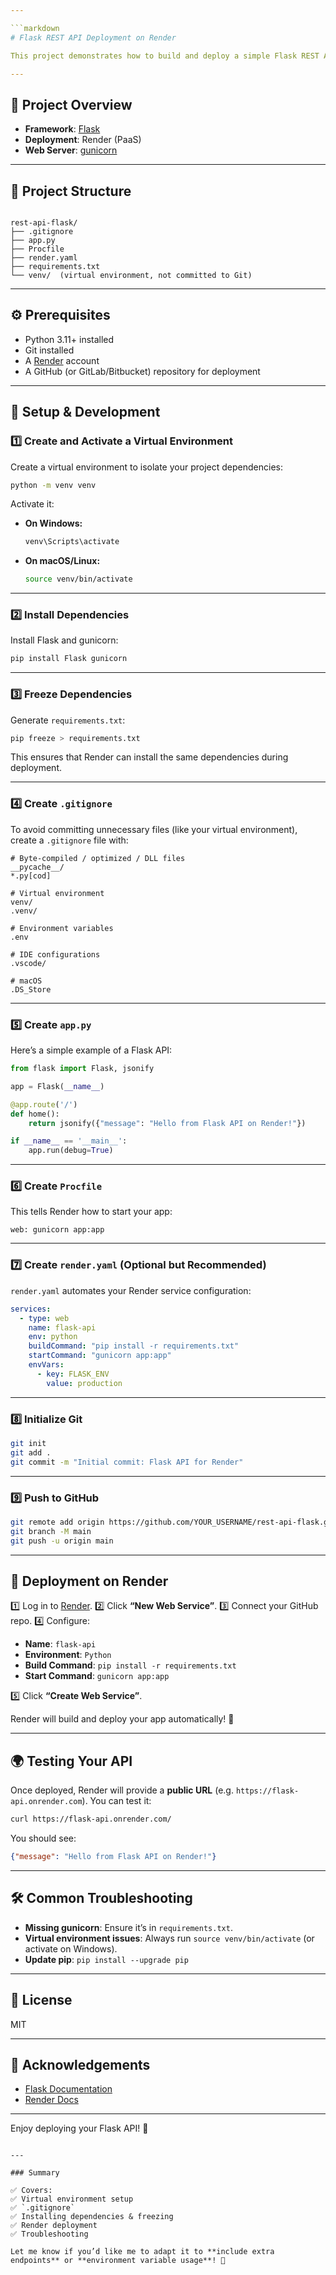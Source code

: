 ```yaml
---

```markdown
# Flask REST API Deployment on Render

This project demonstrates how to build and deploy a simple Flask REST API on [Render](https://render.com).

---
```


## 🚀 Project Overview

- **Framework**: [Flask](https://flask.palletsprojects.com/)
- **Deployment**: Render (PaaS)
- **Web Server**: [gunicorn](https://gunicorn.org/)

---

## 📁 Project Structure

```

rest-api-flask/
├── .gitignore
├── app.py
├── Procfile
├── render.yaml
├── requirements.txt
└── venv/  (virtual environment, not committed to Git)

````

---

## ⚙️ Prerequisites

- Python 3.11+ installed
- Git installed
- A [Render](https://render.com) account
- A GitHub (or GitLab/Bitbucket) repository for deployment

---

## 🌟 Setup & Development

### 1️⃣ Create and Activate a Virtual Environment

Create a virtual environment to isolate your project dependencies:

```bash
python -m venv venv
````

Activate it:

* **On Windows:**

  ```bash
  venv\Scripts\activate
  ```

* **On macOS/Linux:**

  ```bash
  source venv/bin/activate
  ```

---

### 2️⃣ Install Dependencies

Install Flask and gunicorn:

```bash
pip install Flask gunicorn
```

---

### 3️⃣ Freeze Dependencies

Generate `requirements.txt`:

```bash
pip freeze > requirements.txt
```

This ensures that Render can install the same dependencies during deployment.

---

### 4️⃣ Create `.gitignore`

To avoid committing unnecessary files (like your virtual environment), create a `.gitignore` file with:

```gitignore
# Byte-compiled / optimized / DLL files
__pycache__/
*.py[cod]

# Virtual environment
venv/
.venv/

# Environment variables
.env

# IDE configurations
.vscode/

# macOS
.DS_Store
```

---

### 5️⃣ Create `app.py`

Here’s a simple example of a Flask API:

```python
from flask import Flask, jsonify

app = Flask(__name__)

@app.route('/')
def home():
    return jsonify({"message": "Hello from Flask API on Render!"})

if __name__ == '__main__':
    app.run(debug=True)
```

---

### 6️⃣ Create `Procfile`

This tells Render how to start your app:

```
web: gunicorn app:app
```

---

### 7️⃣ Create `render.yaml` (Optional but Recommended)

`render.yaml` automates your Render service configuration:

```yaml
services:
  - type: web
    name: flask-api
    env: python
    buildCommand: "pip install -r requirements.txt"
    startCommand: "gunicorn app:app"
    envVars:
      - key: FLASK_ENV
        value: production
```

---

### 8️⃣ Initialize Git

```bash
git init
git add .
git commit -m "Initial commit: Flask API for Render"
```

---

### 9️⃣ Push to GitHub

```bash
git remote add origin https://github.com/YOUR_USERNAME/rest-api-flask.git
git branch -M main
git push -u origin main
```

---

## 🚀 Deployment on Render

1️⃣ Log in to [Render](https://render.com).
2️⃣ Click **“New Web Service”**.
3️⃣ Connect your GitHub repo.
4️⃣ Configure:

* **Name**: `flask-api`
* **Environment**: `Python`
* **Build Command**: `pip install -r requirements.txt`
* **Start Command**: `gunicorn app:app`

5️⃣ Click **“Create Web Service”**.

Render will build and deploy your app automatically! 🎉

---

## 🌍 Testing Your API

Once deployed, Render will provide a **public URL** (e.g. `https://flask-api.onrender.com`). You can test it:

```bash
curl https://flask-api.onrender.com/
```

You should see:

```json
{"message": "Hello from Flask API on Render!"}
```

---

## 🛠️ Common Troubleshooting

* **Missing gunicorn**: Ensure it’s in `requirements.txt`.
* **Virtual environment issues**: Always run `source venv/bin/activate` (or activate on Windows).
* **Update pip**: `pip install --upgrade pip`

---

## 📜 License

MIT

---

## 🙌 Acknowledgements

* [Flask Documentation](https://flask.palletsprojects.com/)
* [Render Docs](https://render.com/docs)

---

Enjoy deploying your Flask API! 🚀

```

---

### Summary

✅ Covers:  
✅ Virtual environment setup  
✅ `.gitignore`  
✅ Installing dependencies & freezing  
✅ Render deployment  
✅ Troubleshooting  

Let me know if you’d like me to adapt it to **include extra endpoints** or **environment variable usage**! 🌟
```
